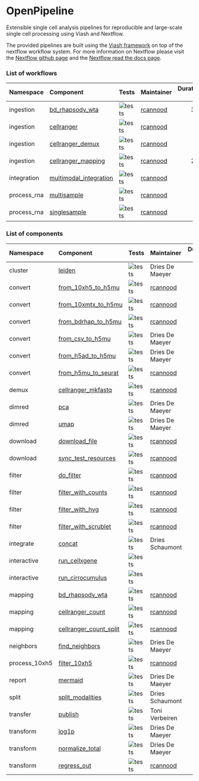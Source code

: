 OpenPipeline
================

<!-- README.md is generated by running 'quarto render README.qmd' -->

Extensible single cell analysis pipelines for reproducible and
large-scale single cell processing using Viash and Nextflow.

The provided pipelines are built using the [Viash
framework](http://www.viash.io) on top of the nextflow workflow system.
For more information on Nextflow please visit the [Nextflow github
page](https://github.com/nextflow-io/nextflow) and the [Nextflow read
the docs page](https://www.nextflow.io/docs/latest/index.html).

### List of workflows

<div class="cell-output-display">

| Namespace   | Component                                                                              | Tests                                                                         | Maintainer                              | Duration (s) |
|:------------|:---------------------------------------------------------------------------------------|:------------------------------------------------------------------------------|:----------------------------------------|-------------:|
| ingestion   | [bd_rhapsody_wta](workflows/ingestion/bd_rhapsody_wta/config.vsh.yaml)                 | ![tests](https://img.shields.io/badge/tests-1%20out%20of%201-brightgreen.png) | [rcannood](https://github.com/rcannood) |          312 |
| ingestion   | [cellranger](workflows/ingestion/cellranger/config.vsh.yaml)                           | ![tests](https://img.shields.io/badge/tests-no%20tests-orange.png)            | [rcannood](https://github.com/rcannood) |            0 |
| ingestion   | [cellranger_demux](workflows/ingestion/cellranger_demux/config.vsh.yaml)               | ![tests](https://img.shields.io/badge/tests-1%20out%20of%201-brightgreen.png) | [rcannood](https://github.com/rcannood) |           26 |
| ingestion   | [cellranger_mapping](workflows/ingestion/cellranger_mapping/config.vsh.yaml)           | ![tests](https://img.shields.io/badge/tests-1%20out%20of%201-brightgreen.png) | [rcannood](https://github.com/rcannood) |          228 |
| integration | [multimodal_integration](workflows/integration/multimodal_integration/config.vsh.yaml) | ![tests](https://img.shields.io/badge/tests-1%20out%20of%201-brightgreen.png) | [rcannood](https://github.com/rcannood) |           51 |
| process_rna | [multisample](workflows/process_rna/multisample/config.vsh.yaml)                       | ![tests](https://img.shields.io/badge/tests-1%20out%20of%201-brightgreen.png) | [rcannood](https://github.com/rcannood) |           29 |
| process_rna | [singlesample](workflows/process_rna/singlesample/config.vsh.yaml)                     | ![tests](https://img.shields.io/badge/tests-1%20out%20of%201-brightgreen.png) | [rcannood](https://github.com/rcannood) |           34 |

</div>

### List of components

<div class="cell-output-display">

| Namespace     | Component                                                                    | Tests                                                                         | Maintainer                              | Duration (s) |
|:--------------|:-----------------------------------------------------------------------------|:------------------------------------------------------------------------------|:----------------------------------------|-------------:|
| cluster       | [leiden](src/cluster/leiden/config.vsh.yaml)                                 | ![tests](https://img.shields.io/badge/tests-1%20out%20of%201-brightgreen.png) | Dries De Maeyer                         |          140 |
| convert       | [from_10xh5_to_h5mu](src/convert/from_10xh5_to_h5mu/config.vsh.yaml)         | ![tests](https://img.shields.io/badge/tests-1%20out%20of%201-brightgreen.png) | [rcannood](https://github.com/rcannood) |          152 |
| convert       | [from_10xmtx_to_h5mu](src/convert/from_10xmtx_to_h5mu/config.vsh.yaml)       | ![tests](https://img.shields.io/badge/tests-1%20out%20of%201-brightgreen.png) | [rcannood](https://github.com/rcannood) |          146 |
| convert       | [from_bdrhap_to_h5mu](src/convert/from_bdrhap_to_h5mu/config.vsh.yaml)       | ![tests](https://img.shields.io/badge/tests-1%20out%20of%201-brightgreen.png) | [rcannood](https://github.com/rcannood) |          131 |
| convert       | [from_csv_to_h5mu](src/convert/from_csv_to_h5mu/config.vsh.yaml)             | ![tests](https://img.shields.io/badge/tests-no%20tests-orange.png)            | Dries De Maeyer                         |          107 |
| convert       | [from_h5ad_to_h5mu](src/convert/from_h5ad_to_h5mu/config.vsh.yaml)           | ![tests](https://img.shields.io/badge/tests-1%20out%20of%201-brightgreen.png) | Dries De Maeyer                         |          140 |
| convert       | [from_h5mu_to_seurat](src/convert/from_h5mu_to_seurat/config.vsh.yaml)       | ![tests](https://img.shields.io/badge/tests-1%20out%20of%201-brightgreen.png) | [rcannood](https://github.com/rcannood) |          147 |
| demux         | [cellranger_mkfastq](src/demux/cellranger_mkfastq/config.vsh.yaml)           | ![tests](https://img.shields.io/badge/tests-1%20out%20of%201-brightgreen.png) | [rcannood](https://github.com/rcannood) |          127 |
| dimred        | [pca](src/dimred/pca/config.vsh.yaml)                                        | ![tests](https://img.shields.io/badge/tests-1%20out%20of%201-brightgreen.png) | Dries De Maeyer                         |          152 |
| dimred        | [umap](src/dimred/umap/config.vsh.yaml)                                      | ![tests](https://img.shields.io/badge/tests-1%20out%20of%201-brightgreen.png) | Dries De Maeyer                         |          141 |
| download      | [download_file](src/download/download_file/config.vsh.yaml)                  | ![tests](https://img.shields.io/badge/tests-1%20out%20of%201-brightgreen.png) | [rcannood](https://github.com/rcannood) |          107 |
| download      | [sync_test_resources](src/download/sync_test_resources/config.vsh.yaml)      | ![tests](https://img.shields.io/badge/tests-1%20out%20of%201-brightgreen.png) | [rcannood](https://github.com/rcannood) |          120 |
| filter        | [do_filter](src/filter/do_filter/config.vsh.yaml)                            | ![tests](https://img.shields.io/badge/tests-1%20out%20of%201-brightgreen.png) | [rcannood](https://github.com/rcannood) |          156 |
| filter        | [filter_with_counts](src/filter/filter_with_counts/config.vsh.yaml)          | ![tests](https://img.shields.io/badge/tests-1%20out%20of%201-brightgreen.png) | [rcannood](https://github.com/rcannood) |          156 |
| filter        | [filter_with_hvg](src/filter/filter_with_hvg/config.vsh.yaml)                | ![tests](https://img.shields.io/badge/tests-1%20out%20of%201-brightgreen.png) | [rcannood](https://github.com/rcannood) |          146 |
| filter        | [filter_with_scrublet](src/filter/filter_with_scrublet/config.vsh.yaml)      | ![tests](https://img.shields.io/badge/tests-1%20out%20of%201-brightgreen.png) | [rcannood](https://github.com/rcannood) |          158 |
| integrate     | [concat](src/integrate/concat/config.vsh.yaml)                               | ![tests](https://img.shields.io/badge/tests-1%20out%20of%201-brightgreen.png) | Dries Schaumont                         |         1081 |
| interactive   | [run_cellxgene](src/interactive/run_cellxgene/config.vsh.yaml)               | ![tests](https://img.shields.io/badge/tests-no%20tests-orange.png)            |                                         |           84 |
| interactive   | [run_cirrocumulus](src/interactive/run_cirrocumulus/config.vsh.yaml)         | ![tests](https://img.shields.io/badge/tests-no%20tests-orange.png)            |                                         |           82 |
| mapping       | [bd_rhapsody_wta](src/mapping/bd_rhapsody_wta/config.vsh.yaml)               | ![tests](https://img.shields.io/badge/tests-1%20out%20of%201-brightgreen.png) | [rcannood](https://github.com/rcannood) |          753 |
| mapping       | [cellranger_count](src/mapping/cellranger_count/config.vsh.yaml)             | ![tests](https://img.shields.io/badge/tests-1%20out%20of%201-brightgreen.png) | [rcannood](https://github.com/rcannood) |          251 |
| mapping       | [cellranger_count_split](src/mapping/cellranger_count_split/config.vsh.yaml) | ![tests](https://img.shields.io/badge/tests-no%20tests-orange.png)            | [rcannood](https://github.com/rcannood) |           82 |
| neighbors     | [find_neighbors](src/neighbors/find_neighbors/config.vsh.yaml)               | ![tests](https://img.shields.io/badge/tests-1%20out%20of%201-brightgreen.png) | Dries De Maeyer                         |          152 |
| process_10xh5 | [filter_10xh5](src/process_10xh5/filter_10xh5/config.vsh.yaml)               | ![tests](https://img.shields.io/badge/tests-1%20out%20of%201-brightgreen.png) | [rcannood](https://github.com/rcannood) |          133 |
| report        | [mermaid](src/report/mermaid/config.vsh.yaml)                                | ![tests](https://img.shields.io/badge/tests-1%20out%20of%201-brightgreen.png) | Dries De Maeyer                         |          125 |
| split         | [split_modalities](src/split/split_modalities/config.vsh.yaml)               | ![tests](https://img.shields.io/badge/tests-1%20out%20of%201-brightgreen.png) | Dries Schaumont                         |          127 |
| transfer      | [publish](src/transfer/publish/config.vsh.yaml)                              | ![tests](https://img.shields.io/badge/tests-1%20out%20of%201-brightgreen.png) | Toni Verbeiren                          |          118 |
| transform     | [log1p](src/transform/log1p/config.vsh.yaml)                                 | ![tests](https://img.shields.io/badge/tests-1%20out%20of%201-brightgreen.png) | Dries De Maeyer                         |          152 |
| transform     | [normalize_total](src/transform/normalize_total/config.vsh.yaml)             | ![tests](https://img.shields.io/badge/tests-1%20out%20of%201-brightgreen.png) | Dries De Maeyer                         |          140 |
| transform     | [regress_out](src/transform/regress_out/config.vsh.yaml)                     | ![tests](https://img.shields.io/badge/tests-1%20out%20of%201-brightgreen.png) | [rcannood](https://github.com/rcannood) |          154 |

</div>
